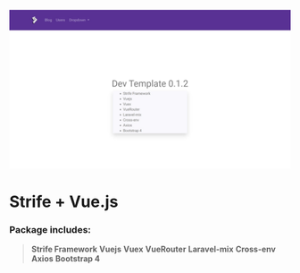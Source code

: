 ![Strife Framework](assets/img/preview.jpg)
# Strife + Vue.js
### Package includes:   

> **Strife Framework**
> **Vuejs**
> **Vuex**
> **VueRouter**
> **Laravel-mix**
> **Cross-env**
> **Axios**
> **Bootstrap 4**
